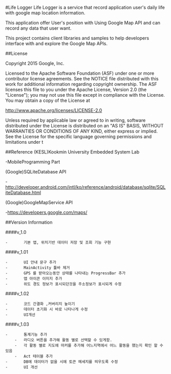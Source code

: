 #Life Logger
Life Logger is a service that record application user's daily life with google map location information.

This application offer User's position with Using Google Map API and can record any data that user want.

This project contains client libraries and samples to help developers interface with and explore the Google Map APIs.

##License

Copyright 2015 Google, Inc.

Licensed to the Apache Software Foundation (ASF) under one or more contributor license agreements. See the NOTICE file distributed with this work for additional information regarding copyright ownership. The ASF licenses this file to you under the Apache License, Version 2.0 (the "License"); you may not use this file except in compliance with the License. You may obtain a copy of the License at

http://www.apache.org/licenses/LICENSE-2.0

Unless required by applicable law or agreed to in writing, software distributed under the License is distributed on an "AS IS" BASIS, WITHOUT WARRANTIES OR CONDITIONS OF ANY KIND, either express or implied. See the License for the specific language governing permissions and limitations under t

##Reference
(KESL)Kookmin University Embedded System Lab


  -MobileProgramming Part
  
  
(Google)SQLiteDatabase API


 -http://developer.android.com/intl/ko/reference/android/database/sqlite/SQLiteDatabase.html
 
 
(Google)GoogleMapService API


 -https://developers.google.com/maps/

##Version Information

####v_1.0	

	-		기본 앱, 위치기반 데이터 저장 및 조회 기능 구현
	
		
####v_1.01	

	-		UI 안내 문구 추가
	-		MainActivity 툴바 제거
	-		GPS 를 받아오는동안 상태를 나타내는 ProgressBar 추가
	-		앱 아이콘 이미지 추가
	-		위도 경도 정보가 표시되던것을 주소정보가 표시되게 수정
			
####v_1.02	

	-		코드 간결화 ,커버리지 높이기
	-		데이터 초기화 시 바로 나타나게 수정
	-		UI개선
	
		
####v_1.03	

	-		통계기능 추가
		-	라디오 버튼을 추가해 활동 별로 선택할 수 있게함.
		-	각 활동 별로 지도에 마커를 추가해 어느지역에서 어느 활동을 했는지 확인 할 수있음
		-	Act 테이블 추가
	-		DB에 데이터가 없을 시에 토큰 메세지를 띄우도록 수정
	-		UI 개선
	
	

